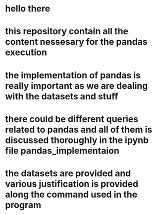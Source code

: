 # hello there 
# this repository contain all the content nessesary for the pandas execution
# the implementation of pandas is really important as we are dealing with the datasets and stuff
# there could be different queries related to pandas and all of them is discussed thoroughly in the ipynb file pandas_implementaion
# the datasets are provided and various justification is provided along the command used in the program